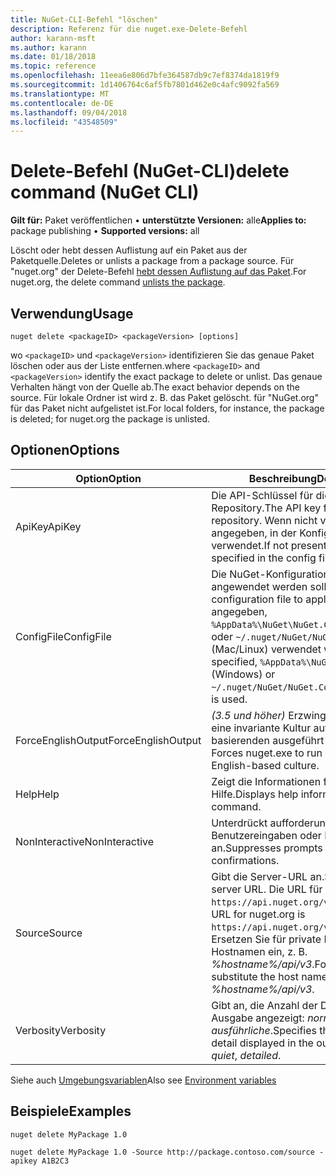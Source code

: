 ```yaml
---
title: NuGet-CLI-Befehl "löschen"
description: Referenz für die nuget.exe-Delete-Befehl
author: karann-msft
ms.author: karann
ms.date: 01/18/2018
ms.topic: reference
ms.openlocfilehash: 11eea6e806d7bfe364587db9c7ef8374da1819f9
ms.sourcegitcommit: 1d1406764c6af5fb7801d462e0c4afc9092fa569
ms.translationtype: MT
ms.contentlocale: de-DE
ms.lasthandoff: 09/04/2018
ms.locfileid: "43548509"
---
```

# <a name="delete-command-nuget-cli"></a><span data-ttu-id="20ed4-103">Delete-Befehl (NuGet-CLI)</span><span class="sxs-lookup"><span data-stu-id="20ed4-103">delete command (NuGet CLI)</span></span>

<span data-ttu-id="20ed4-104">**Gilt für:** Paket veröffentlichen &bullet; **unterstützte Versionen:** alle</span><span class="sxs-lookup"><span data-stu-id="20ed4-104">**Applies to:** package publishing &bullet; **Supported versions:** all</span></span>

<span data-ttu-id="20ed4-105">Löscht oder hebt dessen Auflistung auf ein Paket aus der Paketquelle.</span><span class="sxs-lookup"><span data-stu-id="20ed4-105">Deletes or unlists a package from a package source.</span></span> <span data-ttu-id="20ed4-106">Für "nuget.org" der Delete-Befehl [hebt dessen Auflistung auf das Paket](../policies/deleting-packages.md).</span><span class="sxs-lookup"><span data-stu-id="20ed4-106">For nuget.org, the delete command [unlists the package](../policies/deleting-packages.md).</span></span>

## <a name="usage"></a><span data-ttu-id="20ed4-107">Verwendung</span><span class="sxs-lookup"><span data-stu-id="20ed4-107">Usage</span></span>

```cli
nuget delete <packageID> <packageVersion> [options]
```

<span data-ttu-id="20ed4-108">wo `<packageID>` und `<packageVersion>` identifizieren Sie das genaue Paket löschen oder aus der Liste entfernen.</span><span class="sxs-lookup"><span data-stu-id="20ed4-108">where `<packageID>` and `<packageVersion>` identify the exact package to delete or unlist.</span></span> <span data-ttu-id="20ed4-109">Das genaue Verhalten hängt von der Quelle ab.</span><span class="sxs-lookup"><span data-stu-id="20ed4-109">The exact behavior depends on the source.</span></span> <span data-ttu-id="20ed4-110">Für lokale Ordner ist wird z. B. das Paket gelöscht. für "NuGet.org" für das Paket nicht aufgelistet ist.</span><span class="sxs-lookup"><span data-stu-id="20ed4-110">For local folders, for instance, the package is deleted; for nuget.org the package is unlisted.</span></span>

## <a name="options"></a><span data-ttu-id="20ed4-111">Optionen</span><span class="sxs-lookup"><span data-stu-id="20ed4-111">Options</span></span>

| <span data-ttu-id="20ed4-112">Option</span><span class="sxs-lookup"><span data-stu-id="20ed4-112">Option</span></span> | <span data-ttu-id="20ed4-113">Beschreibung</span><span class="sxs-lookup"><span data-stu-id="20ed4-113">Description</span></span> |
| --- | --- |
| <span data-ttu-id="20ed4-114">ApiKey</span><span class="sxs-lookup"><span data-stu-id="20ed4-114">ApiKey</span></span> | <span data-ttu-id="20ed4-115">Die API-Schlüssel für die Ziel-Repository.</span><span class="sxs-lookup"><span data-stu-id="20ed4-115">The API key for the target repository.</span></span> <span data-ttu-id="20ed4-116">Wenn nicht vorhanden ist, wird angegeben, in der Konfigurationsdatei verwendet.</span><span class="sxs-lookup"><span data-stu-id="20ed4-116">If not present, the one specified in the config file is used.</span></span> |
| <span data-ttu-id="20ed4-117">ConfigFile</span><span class="sxs-lookup"><span data-stu-id="20ed4-117">ConfigFile</span></span> | <span data-ttu-id="20ed4-118">Die NuGet-Konfigurationsdatei angewendet werden soll.</span><span class="sxs-lookup"><span data-stu-id="20ed4-118">The NuGet configuration file to apply.</span></span> <span data-ttu-id="20ed4-119">Wenn nicht angegeben, `%AppData%\NuGet\NuGet.Config` (Windows) oder `~/.nuget/NuGet/NuGet.Config` (Mac/Linux) verwendet wird.</span><span class="sxs-lookup"><span data-stu-id="20ed4-119">If not specified, `%AppData%\NuGet\NuGet.Config` (Windows) or `~/.nuget/NuGet/NuGet.Config` (Mac/Linux) is used.</span></span>|
| <span data-ttu-id="20ed4-120">ForceEnglishOutput</span><span class="sxs-lookup"><span data-stu-id="20ed4-120">ForceEnglishOutput</span></span> | <span data-ttu-id="20ed4-121">*(3.5 und höher)*  Erzwingt nuget.exe über eine invariante Kultur auf Englisch basierenden ausgeführt werden.</span><span class="sxs-lookup"><span data-stu-id="20ed4-121">*(3.5+)* Forces nuget.exe to run using an invariant, English-based culture.</span></span> |
| <span data-ttu-id="20ed4-122">Help</span><span class="sxs-lookup"><span data-stu-id="20ed4-122">Help</span></span> | <span data-ttu-id="20ed4-123">Zeigt die Informationen für den Befehl Hilfe.</span><span class="sxs-lookup"><span data-stu-id="20ed4-123">Displays help information for the command.</span></span> |
| <span data-ttu-id="20ed4-124">NonInteractive</span><span class="sxs-lookup"><span data-stu-id="20ed4-124">NonInteractive</span></span> | <span data-ttu-id="20ed4-125">Unterdrückt aufforderungen für Benutzereingaben oder Bestätigungen an.</span><span class="sxs-lookup"><span data-stu-id="20ed4-125">Suppresses prompts for user input or confirmations.</span></span> |
| <span data-ttu-id="20ed4-126">Source</span><span class="sxs-lookup"><span data-stu-id="20ed4-126">Source</span></span> | <span data-ttu-id="20ed4-127">Gibt die Server-URL an.</span><span class="sxs-lookup"><span data-stu-id="20ed4-127">Specifies the server URL.</span></span> <span data-ttu-id="20ed4-128">Die URL für nuget.org `https://api.nuget.org/v3/index.json`.</span><span class="sxs-lookup"><span data-stu-id="20ed4-128">The URL for nuget.org is `https://api.nuget.org/v3/index.json`.</span></span> <span data-ttu-id="20ed4-129">Ersetzen Sie für private Feeds den Hostnamen ein, z. B. *%hostname%/api/v3*.</span><span class="sxs-lookup"><span data-stu-id="20ed4-129">For private feeds, substitute the host name, for example, *%hostname%/api/v3*.</span></span> |
| <span data-ttu-id="20ed4-130">Verbosity</span><span class="sxs-lookup"><span data-stu-id="20ed4-130">Verbosity</span></span> | <span data-ttu-id="20ed4-131">Gibt an, die Anzahl der Details in der Ausgabe angezeigt: *normalen*, *quiet*, *ausführliche*.</span><span class="sxs-lookup"><span data-stu-id="20ed4-131">Specifies the amount of detail displayed in the output: *normal*, *quiet*, *detailed*.</span></span> |

<span data-ttu-id="20ed4-132">Siehe auch [Umgebungsvariablen](cli-ref-environment-variables.md)</span><span class="sxs-lookup"><span data-stu-id="20ed4-132">Also see [Environment variables](cli-ref-environment-variables.md)</span></span>

## <a name="examples"></a><span data-ttu-id="20ed4-133">Beispiele</span><span class="sxs-lookup"><span data-stu-id="20ed4-133">Examples</span></span>

```cli
nuget delete MyPackage 1.0

nuget delete MyPackage 1.0 -Source http://package.contoso.com/source -apikey A1B2C3
```

